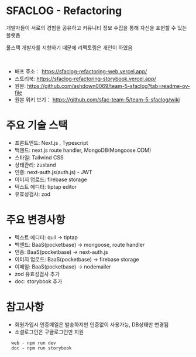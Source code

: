 # SFACLOG - Refactoring

개발자들이 서로의 경험을 공유하고 커뮤니티 정보 수집을 통해 자신을 표현할 수 있는 플랫폼

풀스택 개발자를 지향하기 때문에 리팩토링은 개인이 하였음

<br />

- 배포 주소： https://sfaclog-refactoring-web.vercel.app/
- 스토리북: https://sfaclog-refactoring-storybook.vercel.app/
- 원본: https://github.com/ashdown0069/team-5-sfaclog?tab=readme-ov-file
- 원본 위키 보기： https://github.com/sfac-team-5/team-5-sfaclog/wiki

# 주요 기술 스택

- 프론트엔드: Next.js , Typescript
- 백엔드: next.js route handler, MongoDB(Mongoose ODM)
- 스타일: Tailwind CSS
- 상태관리: zustand
- 인증: next-auth.js(auth.js) - JWT
- 이미지 업로드: firebase storage
- 텍스트 에디터: tiptap editor
- 유효성검사: zod

# 주요 변경사항

- 텍스트 에디터: quil -> tiptap
- 백엔드: BaaS(pocketbase) -> mongoose, route handler
- 인증: BaaS(pocketbase) -> next-auth.js
- 이미지 업로드: BaaS(pocketbase) -> firebase storage
- 이메일: BaaS(pocketbase) -> nodemailer
- zod 유효성검사 추가
- doc: storybook 추가

# 참고사항

- 회원가입시 인증메일은 발송하지만 인증없이 사용가능, DB상태만 변경됨
- 소셜로그인은 구글로그인만 지원

```
  web - npm run dev
  doc - npm run storybook
```
